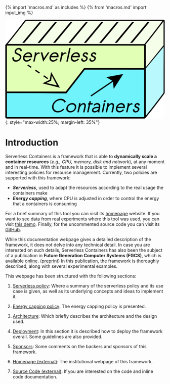{% import 'macros.md' as includes %}
{% from 'macros.md' import input_img %}

![Logo](img/logo.png){: style="max-width:25%; margin-left: 35%"}

# Introduction

Serverless Containers is a framework that is able to **dynamically scale a
container resources** (_e.g., CPU, memory, disk and network_), at any moment 
and in real-time. With this feature it is possible to implement several interesting policies 
for resource management. Currently, two policies are supported with this framework:

* _**Serverless**_, used to adapt the resources according to the real usage the containers make
* _**Energy capping**_, where CPU is adjusted in order to control the energy that a containers is consuming

For a brief summary of this tool you can visit its 
[homepage](http://bdwatchdog.dec.udc.es/serverless/index.html) website. 
If you want to see data from real experiments where this tool was used, you can 
visit [this demo](http://bdwatchdog.dec.udc.es/BDWatchdog/TimeseriesViewer/demo.html).
Finally, for the uncommented source code you can visit its 
[GitHub](https://github.com/UDC-GAC/ServerlessContainers).


While this documentation webpage gives a detailed description of the 
framework, it does not delve into any technical detail. In case you are
interested on such details, Serverless Containers has also been the subject of a publication in 
**Future Generation Computer Systems (FGCS)**, which is available 
[online](https://www.sciencedirect.com/science/article/pii/S0167739X19310015).
([preprint](http://bdwatchdog.dec.udc.es/articles/serverless_containers.pdf))
In this publication, the framework is thoroughly described, along with several experimental examples.



This webpage has been structured with the following sections:

1. [Serverless policy](serverless_policy.md): 
Where a summary of the serverless policy and its use case is given, as well
as its underlying concepts and ideas to implement it.

2. [Energy capping policy](energy_policy.md): 
The energy capping policy is presented.

3. [Architecture](architecture.md): 
Which briefly describes the architecture and the design used.

4. [Deployment](deployment.md): 
In this section it is described how to deploy the framework overall. 
Some guidelines are also provided.

5. [Sponsors](sponsors.md): 
Some comments on the backers and sponsors of this framework.

6. [Homepage (external)](http://bdwatchdog.dec.udc.es/serverless/index.html): 
The institutional webpage of this framework. 

7. [Source Code (external)](code/src/index.html): 
If you are interested on the code and inline code documentation. 
